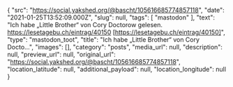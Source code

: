 {
  "src": "https://social.yakshed.org/@bascht/105616685774857118",
  "date": "2021-01-25T13:52:09.000Z",
  "slug": null,
  "tags": [
    "mastodon"
  ],
  "text": "Ich habe „Little Brother“ von Cory Doctorow gelesen. https://lesetagebu.ch/eintrag/40150 [https://lesetagebu.ch/eintrag/40150]",
  "type": "mastodon_toot",
  "title": "Ich habe „Little Brother“ von Cory Docto…",
  "images": [],
  "category": "posts",
  "media_url": null,
  "description": null,
  "preview_url": null,
  "original_url": "https://social.yakshed.org/@bascht/105616685774857118",
  "location_latitude": null,
  "additional_payload": null,
  "location_longitude": null
}
